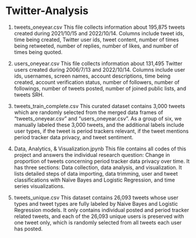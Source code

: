 # Twitter-Analysis

1.	tweets_oneyear.csv
This file collects information about 195,875 tweets created during 2021/10/15 and 2022/10/14. Columns include tweet ids, time being created, Twitter user ids, tweet content, number of times being retweeted, number of replies, number of likes, and number of times being quoted.

2.	users_oneyear.csv
This file collects information about 131,495 Twitter users created during 2006/7/13 and 2022/10/14. Columns include user ids, usernames, screen names, account descriptions, time being created, account verification status, number of followers, number of followings, number of tweets posted, number of joined public lists, and tweets SRH.

3.	tweets_train_complete.csv
This curated dataset contains 3,000 tweets which are randomly selected from the merged data frames of “tweets_oneyear.csv” and “users_oneyear.csv”. As a group of six, we manually labeled these 3,000 tweets, and the additional labels include user types, if the tweet is period trackers relevant, if the tweet mentions period tracker data privacy, and tweet sentiment.

4.	Data, Analytics, & Visualization.jpynb
This file contains all codes of this project and answers the individual research question: Change in proportion of tweets concerning period tracker data privacy over time. It has three sections: Data collection, data analysis, and visualization. It lists detailed steps of data importing, data trimming, user and tweet classifications with Naïve Bayes and Logistic Regression, and time series visualizations.

5. tweets_unique.csv
This dataset contains 26,093 tweets whose user types and tweet types are fully labeled by Naive Bayes and Logistic Regression models. It only contains individual posted and period tracker related tweets, and each of the 26,093 unique users is preserved with one tweet only, which is randomly selected from all tweets each user has posted.

